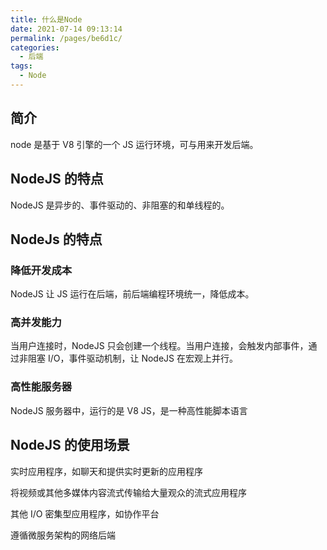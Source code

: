 ```yaml
---
title: 什么是Node
date: 2021-07-14 09:13:14
permalink: /pages/be6d1c/
categories:
  - 后端
tags:
  - Node
---
```

## 简介
node 是基于 V8 引擎的一个 JS 运行环境，可与用来开发后端。

## NodeJS 的特点
NodeJS 是异步的、事件驱动的、非阻塞的和单线程的。

## NodeJs 的特点
### 降低开发成本
NodeJS 让 JS 运行在后端，前后端编程环境统一，降低成本。

### 高并发能力
当用户连接时，NodeJS 只会创建一个线程。当用户连接，会触发内部事件，通过非阻塞 I/O，事件驱动机制，让 NodeJS 在宏观上并行。

### 高性能服务器
NodeJS 服务器中，运行的是 V8 JS，是一种高性能脚本语言

## NodeJS 的使用场景
实时应用程序，如聊天和提供实时更新的应用程序

将视频或其他多媒体内容流式传输给大量观众的流式应用程序

其他 I/O 密集型应用程序，如协作平台

遵循微服务架构的网络后端